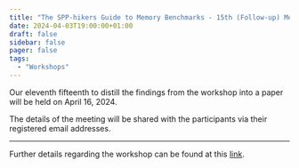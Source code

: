 ```yaml
---
title: "The SPP-hikers Guide to Memory Benchmarks - 15th (Follow-up) Meeting"
date: 2024-04-03T19:00:00+01:00
draft: false
sidebar: false
pager: false
tags:
  - "Workshops"
---
```


Our eleventh fifteenth to distill the findings from the workshop into a paper will be held on April 16, 2024.

The details of the meeting will be shared with the participants via their registered email addresses.

---

Further details regarding the workshop can be found at this [link](/posts/mini-workshop_2023).
